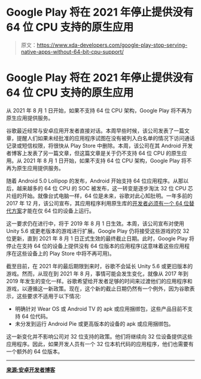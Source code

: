 # Google Play 将在 2021 年停止提供没有 64 位 CPU 支持的原生应用

> 原文：<https://www.xda-developers.com/google-play-stop-serving-native-apps-without-64-bit-cpu-support/>

# Google Play 将在 2021 年停止提供没有 64 位 CPU 支持的原生应用

从 2021 年 8 月 1 日开始，如果不支持 64 位 CPU 架构，Google Play 将不再为原生应用提供服务。

谷歌最近经常与安卓应用开发者直接对话。本周早些时候，该公司发表了一篇文章，提醒人们如果未经批准的应用程序试图在没有被列入白名单的情况下访问通话记录或短信权限，将很快从 Play Store 中删除。本周，该公司在其 Android 开发者博客上发表了另一篇文章，但这篇文章是关于仍不支持 64 位 CPU 的原生应用。从 2021 年 8 月 1 日开始，如果不支持 64 位 CPU 架构，Google Play 将不再为原生应用提供服务。

随着 Android 5.0 Lollipop 的发布，Android 开始支持 64 位应用程序。从那以后，越来越多的 64 位 CPU 的 SOC 被发布，这一转变是逐步淘汰 32 位 CPU 芯片组的开始。就像台式电脑一样，64 位是未来，谷歌对此心知肚明。一年多前的 2017 年 12 月，该公司宣布，其应用程序利用原生库的[开发者必须有一个 64 位替代方案](https://www.xda-developers.com/play-store-updated-requirements-api-level-64-bit/)才能在仅 64 位的设备上运行。

这一要求仍在进行中，将于 2019 年 8 月 1 日生效。本周，该公司宣布对使用 Unity 5.6 或更老版本的游戏进行扩展。Google Play 仍将接受这些游戏的仅 32 位更新，直到 2021 年 8 月 1 日正式生效的最终截止日期。此时，Google Play 将停止在支持 64 位的设备上提供没有 64 位版本的应用程序(这意味着这些应用程序在这些设备上的 Play Store 中将不再可用)。

截至目前，在 2021 年的最后期限到来时，谷歌不会延长 Unity 5.6 或更旧版本的游戏。然而，从现在到 2021 年 8 月，事情可能会发生变化，就像从 2017 年到 2019 年发生的变化一样。谷歌希望给开发者足够的时间来过渡他们的应用程序和游戏，以遵循这一新政策。现在，这个新的截止日期仍然有一个例外，因为谷歌表示，这些要求不适用于以下情况:

*   明确针对 Wear OS 或 Android TV 的 apk 或应用捆绑包，这些产品目前不支持 64 位代码。
*   未分发到运行 Android Pie 或更高版本的设备的 apk 或应用捆绑包。

这一新变化并不影响公司对 32 位支持的政策。他们将继续向 32 位设备提供这些应用程序。因此，如果开发人员有一个 32 位本机代码的应用程序，他们也需要有一个额外的 64 位版本。

* * *

[**来源:安卓开发者博客**](https://android-developers.googleblog.com/2019/01/get-your-apps-ready-for-64-bit.html)